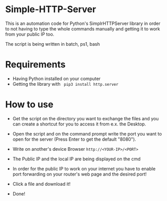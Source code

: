 # Simple-HTTP-Server

This is an automation code for Python's SimplrHTTPServer library in order to not having to type the whole commands manually and getting it to work from your public IP too.

The script is being written in batch, ps1, bash

# Requirements

- Having Python installed on your computer
- Getting the library with ``` pip3 install http.server```

# How to use 

- Get the script on the directory you want to exchange the files and you can create a shortcut for you to access it from e.x. the Desktop.

- Open the script and on the command prompt write the port you want to open for the server (Press Enter to get the default "8080").

- Write on another's device Browser ```http://<YOUR-IP>/<PORT>```

- The Public IP and the local IP are being displayed on the cmd

- In order for the public IP to work on your internet you have to enable port forwarding on your router's web page and the desired port!

- Click a file and download it!

- Done!